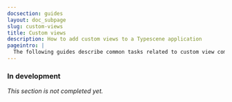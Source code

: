 ```yaml
---
docsection: guides
layout: doc_subpage
slug: custom-views
title: Custom views
description: How to add custom views to a Typescene application
pageintro: |
  The following guides describe common tasks related to custom view components.
---
```


### In development

_This section is not completed yet._
